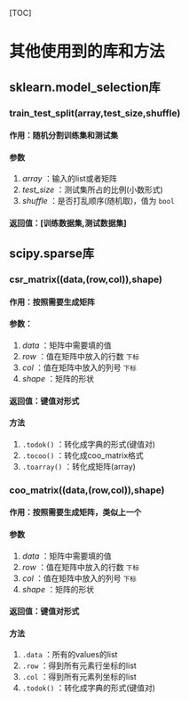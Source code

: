[TOC]

# 其他使用到的库和方法

## sklearn.model_selection库

### train_test_split(array,test_size,shuffle)

#### 作用：随机分割训练集和测试集

#### 参数

1. *array* ：输入的list或者矩阵
2. *test_size* ：测试集所占的比例(小数形式)
3. *shuffle* ：是否打乱顺序(随机取)，值为 `bool`

#### 返回值：[训练数据集,测试数据集]

## scipy.sparse库

### csr_matrix((data,(row,col)),shape)

#### 作用：按照需要生成矩阵

#### 参数：

1. *data* ：矩阵中需要填的值
2. *row* ：值在矩阵中放入的行数 `下标`
3. *col* ：值在矩阵中放入的列号 `下标`
4. *shape* ：矩阵的形状

#### 返回值：键值对形式

#### 方法

1. `.todok()` ：转化成字典的形式(键值对)
2. `.tocoo()` ：转化成coo_matrix格式
3. `.toarray()` ：转化成矩阵(array)

### coo_matrix((data,(row,col)),shape)

#### 作用：按照需要生成矩阵，类似上一个

#### 参数

1. *data* ：矩阵中需要填的值
2. *row* ：值在矩阵中放入的行数 `下标`
3. *col* ：值在矩阵中放入的列号 `下标`
4. *shape* ：矩阵的形状

#### 返回值：键值对形式

#### 方法

1. `.data` ：所有的values的list
2. `.row` ：得到所有元素行坐标的list
3. `.col` ：得到所有元素列坐标的list
4. `.todok()` ：转化成字典的形式(键值对)

